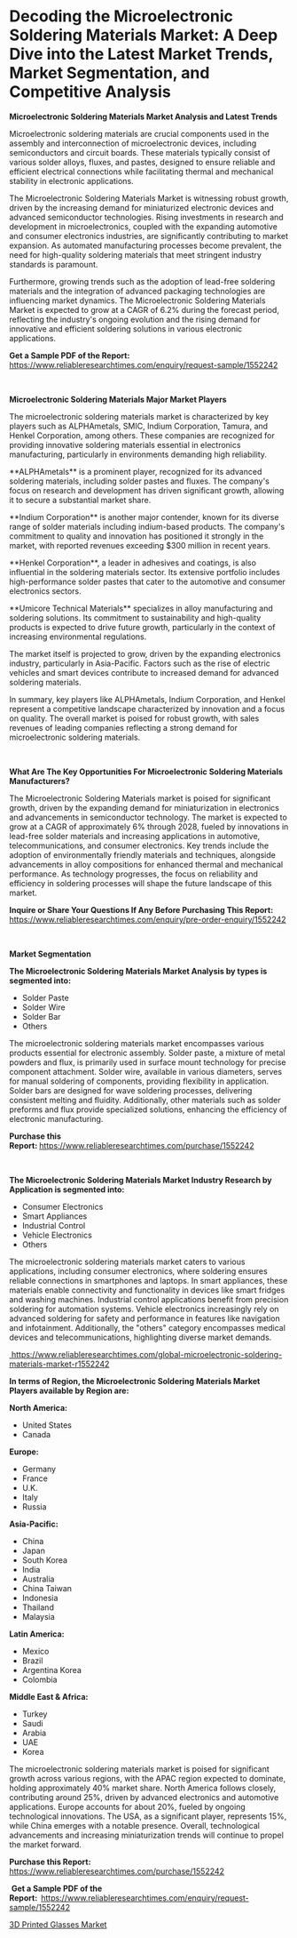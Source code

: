 <p><h1>Decoding the Microelectronic Soldering Materials Market: A Deep Dive into the Latest Market Trends, Market Segmentation, and Competitive Analysis</h1></p><p><strong>Microelectronic Soldering Materials Market Analysis and Latest Trends</strong></p>
<p><p>Microelectronic soldering materials are crucial components used in the assembly and interconnection of microelectronic devices, including semiconductors and circuit boards. These materials typically consist of various solder alloys, fluxes, and pastes, designed to ensure reliable and efficient electrical connections while facilitating thermal and mechanical stability in electronic applications.</p><p>The Microelectronic Soldering Materials Market is witnessing robust growth, driven by the increasing demand for miniaturized electronic devices and advanced semiconductor technologies. Rising investments in research and development in microelectronics, coupled with the expanding automotive and consumer electronics industries, are significantly contributing to market expansion. As automated manufacturing processes become prevalent, the need for high-quality soldering materials that meet stringent industry standards is paramount.</p><p>Furthermore, growing trends such as the adoption of lead-free soldering materials and the integration of advanced packaging technologies are influencing market dynamics. The Microelectronic Soldering Materials Market is expected to grow at a CAGR of 6.2% during the forecast period, reflecting the industry's ongoing evolution and the rising demand for innovative and efficient soldering solutions in various electronic applications.</p></p>
<p><strong>Get a Sample PDF of the Report:&nbsp;</strong> <a href="https://www.reliableresearchtimes.com/enquiry/request-sample/1552242?utm_campaign=3038&utm_medium=2&utm_source=Github&utm_content=ia&utm_term=23032025&utm_id=microelectronic-soldering-materials">https://www.reliableresearchtimes.com/enquiry/request-sample/1552242</a></p>
<p>&nbsp;</p>
<p><strong>Microelectronic Soldering Materials Major Market Players</strong></p>
<p><p>The microelectronic soldering materials market is characterized by key players such as ALPHAmetals, SMIC, Indium Corporation, Tamura, and Henkel Corporation, among others. These companies are recognized for providing innovative soldering materials essential in electronics manufacturing, particularly in environments demanding high reliability.</p><p>**ALPHAmetals** is a prominent player, recognized for its advanced soldering materials, including solder pastes and fluxes. The company's focus on research and development has driven significant growth, allowing it to secure a substantial market share. </p><p>**Indium Corporation** is another major contender, known for its diverse range of solder materials including indium-based products. The company's commitment to quality and innovation has positioned it strongly in the market, with reported revenues exceeding $300 million in recent years.</p><p>**Henkel Corporation**, a leader in adhesives and coatings, is also influential in the soldering materials sector. Its extensive portfolio includes high-performance solder pastes that cater to the automotive and consumer electronics sectors.</p><p>**Umicore Technical Materials** specializes in alloy manufacturing and soldering solutions. Its commitment to sustainability and high-quality products is expected to drive future growth, particularly in the context of increasing environmental regulations.</p><p>The market itself is projected to grow, driven by the expanding electronics industry, particularly in Asia-Pacific. Factors such as the rise of electric vehicles and smart devices contribute to increased demand for advanced soldering materials.</p><p>In summary, key players like ALPHAmetals, Indium Corporation, and Henkel represent a competitive landscape characterized by innovation and a focus on quality. The overall market is poised for robust growth, with sales revenues of leading companies reflecting a strong demand for microelectronic soldering materials.</p></p>
<p>&nbsp;</p>
<p><strong>What Are The Key Opportunities For Microelectronic Soldering Materials Manufacturers?</strong></p>
<p><p>The Microelectronic Soldering Materials market is poised for significant growth, driven by the expanding demand for miniaturization in electronics and advancements in semiconductor technology. The market is expected to grow at a CAGR of approximately 6% through 2028, fueled by innovations in lead-free solder materials and increasing applications in automotive, telecommunications, and consumer electronics. Key trends include the adoption of environmentally friendly materials and techniques, alongside advancements in alloy compositions for enhanced thermal and mechanical performance. As technology progresses, the focus on reliability and efficiency in soldering processes will shape the future landscape of this market.</p></p>
<p><strong>Inquire or Share Your Questions If Any Before Purchasing This Report:</strong> <a href="https://www.reliableresearchtimes.com/enquiry/pre-order-enquiry/1552242?utm_campaign=3038&utm_medium=2&utm_source=Github&utm_content=ia&utm_term=23032025&utm_id=microelectronic-soldering-materials">https://www.reliableresearchtimes.com/enquiry/pre-order-enquiry/1552242</a></p>
<p>&nbsp;</p>
<p><strong>Market Segmentation</strong></p>
<p><strong>The Microelectronic Soldering Materials Market Analysis by types is segmented into:</strong></p>
<p><ul><li>Solder Paste</li><li>Solder Wire</li><li>Solder Bar</li><li>Others</li></ul></p>
<p><p>The microelectronic soldering materials market encompasses various products essential for electronic assembly. Solder paste, a mixture of metal powders and flux, is primarily used in surface mount technology for precise component attachment. Solder wire, available in various diameters, serves for manual soldering of components, providing flexibility in application. Solder bars are designed for wave soldering processes, delivering consistent melting and fluidity. Additionally, other materials such as solder preforms and flux provide specialized solutions, enhancing the efficiency of electronic manufacturing.</p></p>
<p><strong>Purchase this Report:&nbsp;</strong><a href="https://www.reliableresearchtimes.com/purchase/1552242?utm_campaign=3038&utm_medium=2&utm_source=Github&utm_content=ia&utm_term=23032025&utm_id=microelectronic-soldering-materials">https://www.reliableresearchtimes.com/purchase/1552242</a></p>
<p>&nbsp;</p>
<p><strong>The Microelectronic Soldering Materials Market Industry Research by Application is segmented into:</strong></p>
<p><ul><li>Consumer Electronics</li><li>Smart Appliances</li><li>Industrial Control</li><li>Vehicle Electronics</li><li>Others</li></ul></p>
<p><p>The microelectronic soldering materials market caters to various applications, including consumer electronics, where soldering ensures reliable connections in smartphones and laptops. In smart appliances, these materials enable connectivity and functionality in devices like smart fridges and washing machines. Industrial control applications benefit from precision soldering for automation systems. Vehicle electronics increasingly rely on advanced soldering for safety and performance in features like navigation and infotainment. Additionally, the "others" category encompasses medical devices and telecommunications, highlighting diverse market demands.</p></p>
<p><a href="https://www.reliableresearchtimes.com/global-microelectronic-soldering-materials-market-r1552242?utm_campaign=3038&utm_medium=2&utm_source=Github&utm_content=ia&utm_term=23032025&utm_id=microelectronic-soldering-materials">&nbsp;https://www.reliableresearchtimes.com/global-microelectronic-soldering-materials-market-r1552242</a></p>
<p><strong>In terms of Region, the Microelectronic Soldering Materials Market Players available by Region are:</strong></p>
<p>
    <p> <strong> North America: </strong>
        <ul>
            <li>United States</li>
            <li>Canada</li>
        </ul>
        </p> 
    <p> <strong> Europe: </strong>
        <ul>
            <li>Germany</li>
            <li>France</li>
            <li>U.K.</li>
            <li>Italy</li>
            <li>Russia</li>
        </ul>
        </p> 
    <p> <strong> Asia-Pacific: </strong>
        <ul>
            <li>China</li>
            <li>Japan</li>
            <li>South Korea</li>
            <li>India</li>
            <li>Australia</li>
            <li>China Taiwan</li>
            <li>Indonesia</li>
            <li>Thailand</li>
            <li>Malaysia</li>
        </ul>
        </p> 
    <p> <strong> Latin America: </strong>
        <ul>
            <li>Mexico</li>
            <li>Brazil</li>
            <li>Argentina Korea</li>
            <li>Colombia</li>
        </ul>
        </p> 
    <p> <strong> Middle East & Africa: </strong>
        <ul>
            <li>Turkey</li>
            <li>Saudi</li>
            <li>Arabia</li>
            <li>UAE</li>
            <li>Korea</li>
        </ul>
    </p>
    </p>
<p><p>The microelectronic soldering materials market is poised for significant growth across various regions, with the APAC region expected to dominate, holding approximately 40% market share. North America follows closely, contributing around 25%, driven by advanced electronics and automotive applications. Europe accounts for about 20%, fueled by ongoing technological innovations. The USA, as a significant player, represents 15%, while China emerges with a notable presence. Overall, technological advancements and increasing miniaturization trends will continue to propel the market forward.</p></p>
<p><strong>Purchase this Report: </strong><a href="https://www.reliableresearchtimes.com/purchase/1552242?utm_campaign=3038&utm_medium=2&utm_source=Github&utm_content=ia&utm_term=23032025&utm_id=microelectronic-soldering-materials">https://www.reliableresearchtimes.com/purchase/1552242</a></p>
<p>&nbsp;<strong>Get a Sample PDF of the Report:&nbsp;&nbsp;</strong><a href="https://www.reliableresearchtimes.com/enquiry/request-sample/1552242?utm_campaign=3038&utm_medium=2&utm_source=Github&utm_content=ia&utm_term=23032025&utm_id=microelectronic-soldering-materials">https://www.reliableresearchtimes.com/enquiry/request-sample/1552242</a></p>
<p><strong></strong></p>
<p><p><a href="https://github.com/jenithschijf/Market-Research-Report-List-1/blob/main/3d-printed-glasses-market.md?utm_campaign=3038&utm_medium=2&utm_source=Github&utm_content=ia&utm_term=23032025&utm_id=microelectronic-soldering-materials">3D Printed Glasses Market</a></p></p>